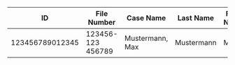 | ID              | File Number       | Case Name       | Last Name  | First Name | Accommodation | Point Designation | Place     | Birth Date          | Age  | Gender | Martial Status | Nationality | Designation                  | People Number | Address Type |
|-----------------|-------------------|-----------------|------------|------------|---------------|-------------------|-----------|---------------------|------|--------|----------------|-------------|------------------------------|---------------|--------------|
| 123456789012345 | 123456-123 456789 | Mustermann, Max | Mustermann | Max        | N/A           | 504FB-FD III Asyl | Niestetal | 17.08.2016 00:00:00 | 1,00 | m      | ledig          | 224 Eritrea | § 2 AsylbLG mit KE aGU 06/00 | 11,00         | KDU_Miete    |
